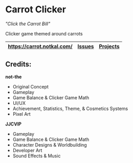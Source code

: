 # Carrot Clicker
*"Click the Carrot Bill"*
 
Clicker game themed around carrots

| https://carrot.notkal.com/ | [Issues](https://github.com/not-the/Carrot-Clicker/issues) | [Projects](https://github.com/not-the/Carrot-Clicker/projects/1) |
|---|---|---|

## Credits:

**not-the**
- Original Concept
- Gameplay
- Game Balance & Clicker Game Math
- UI/UX
- Achievement, Statistics, Theme, & Cosmetics Systems
- Pixel Art


**JJCVIP**
- Gameplay
- Game Balance & Clicker Game Math
- Character Designs & Worldbuilding
- Developer Art
- Sound Effects & Music
